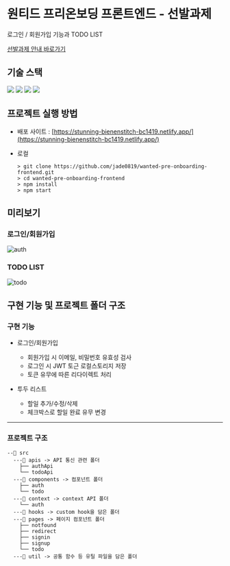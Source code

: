 # 원티드 프리온보딩 프론트엔드 - 선발과제

로그인 / 회원가입 기능과 TODO LIST

[선발과제 안내 바로가기](https://github.com/walking-sunset/selection-task)

## 기술 스택

<img src="https://img.shields.io/badge/React-61DAFB.svg?&style=for-the-badge&logo=React&logoColor=000"/> <img src="https://img.shields.io/badge/TailwindCSS-2D79C7?style=for-the-badge&logo=tailwindcss&logoColor=white"> <img src="https://img.shields.io/badge/Axios-5A29E4?style=for-the-badge&logo=axios&logoColor=white"> <img src="https://img.shields.io/badge/React Router-CA4245?style=for-the-badge&logo=react router&logoColor=white">

## 프로젝트 실행 방법

- 배포 사이트 : [https://stunning-bienenstitch-bc1419.netlify.app/](https://stunning-bienenstitch-bc1419.netlify.app/)

- 로컬

  ```shell
  > git clone https://github.com/jade0819/wanted-pre-onboarding-frontend.git
  > cd wanted-pre-onboarding-frontend
  > npm install
  > npm start
  ```

## 미리보기

### 로그인/회원가입

![auth](https://github.com/jade0819/wanted-pre-onboarding-frontend/assets/88275787/1cd5f676-a76d-4354-bbd8-6af377facd6c)

### TODO LIST

![todo](https://github.com/jade0819/wanted-pre-onboarding-frontend/assets/88275787/36bb9e8e-f034-45ce-bdd5-0566098eb8bb)

## 구현 기능 및 프로젝트 폴더 구조

### 구현 기능

- 로그인/회원가입

  - 회원가입 시 이메일, 비밀번호 유효성 검사
  - 로그인 시 JWT 토근 로컬스토리지 저장
  - 토큰 유무에 따른 리다이렉트 처리

- 투두 리스트
  - 할일 추가/수정/삭제
  - 체크박스로 할일 완료 유무 변경

---

### 프로젝트 구조

```
--📁 src
  ---📁 apis -> API 통신 관련 폴더
    ├── authApi
    └── todoApi
  ---📁 components -> 컴포넌트 폴더
    ├── auth
    └── todo
  ---📁 context -> context API 폴더
    └── auth
  ---📁 hooks -> custom hook을 담은 폴더
  ---📁 pages -> 페이지 컴포넌트 폴더
    ├── notfound
    ├── redirect
    ├── signin
    ├── signup
    └── todo
  ---📁 util -> 공통 함수 등 유틸 파일을 담은 폴더
```

